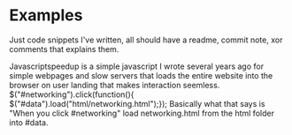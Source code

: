 # Examples
Just code snippets I've written, all should have a readme, commit note, xor comments that explains them.


Javascriptspeedup is a simple javascript I wrote several years ago for simple webpages and slow servers that loads the entire website into the browser on user landing that makes interaction seemless.  
$("#networking").click(function(){
$("#data").load("html/networking.html");});
Basically what that says is "When you click #networking" load networking.html from the html folder into #data.
